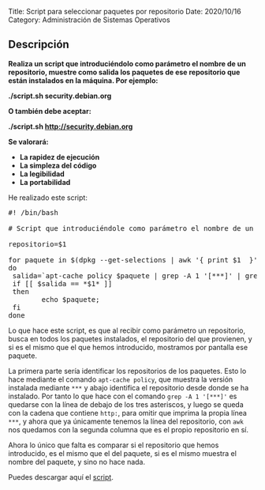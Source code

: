 Title: Script para seleccionar paquetes por repositorio
Date: 2020/10/16
Category: Administración de Sistemas Operativos

## Descripción

**Realiza un script que introduciéndolo como parámetro el nombre de un repositorio, muestre como salida los paquetes de ese repositorio que están instalados en la máquina. Por ejemplo:**

**./script.sh security.debian.org**

**O también debe aceptar:**

**./script.sh http://security.debian.org**

**Se valorará:**

- **La rapidez de ejecución**
- **La simpleza del código**
- **La legibilidad**
- **La portabilidad**

He realizado este script:

<pre>
#! /bin/bash

# Script que introduciéndole como parámetro el nombre de un repositorio, muestra como salida los paquetes de ese repositorio que están instalados en la máquina.

repositorio=$1

for paquete in $(dpkg --get-selections | awk '{ print $1  }')
do
 salida=`apt-cache policy $paquete | grep -A 1 '[***]' | grep 'http:' | awk '{ print $2 }'`
 if [[ $salida == *$1* ]]
 then
        echo $paquete;
 fi
done
</pre>

Lo que hace este script, es que al recibir como parámetro un repositorio, busca en todos los paquetes instalados, el repositorio del que provienen, y si es el mismo que el que hemos introducido, mostramos por pantalla ese paquete.

La primera parte sería identificar los repositorios de los paquetes. Esto lo hace mediante el comando `apt-cache policy`, que muestra la versión instalada mediante `***` y abajo identifica el repositorio desde donde se ha instalado. Por tanto lo que hace con el comando `grep -A 1 '[***]'` es quedarse con la línea de debajo de los tres asteriscos, y luego se queda con la cadena que contiene `http:`, para omitir que imprima la propia línea `***`, y ahora que ya únicamente tenemos la línea del repositorio, con `awk` nos quedamos con la segunda columna que es el propio repositorio en sí.

Ahora lo único que falta es comparar si el repositorio que hemos introducido, es el mismo que el del paquete, si es el mismo muestra el nombre del paquete, y sino no hace nada.

Puedes descargar aquí el [script](images/aso_script_para_seleccionar_paquetes_por_respositorio/paquetesporrepositorio.sh).
